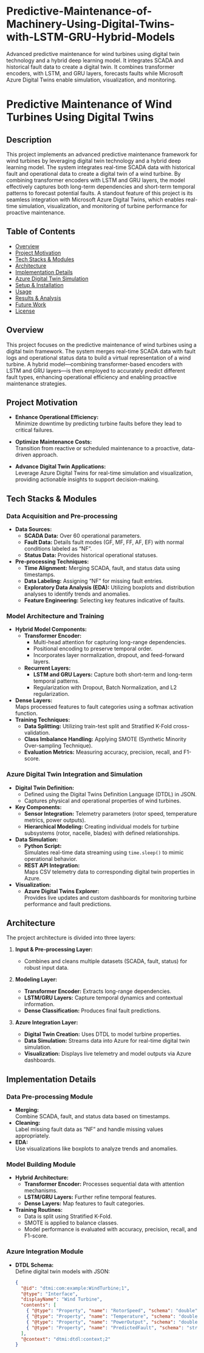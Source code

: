 # Predictive-Maintenance-of-Machinery-Using-Digital-Twins-with-LSTM-GRU-Hybrid-Models
Advanced predictive maintenance for wind turbines using digital twin technology and a hybrid deep learning model. It integrates SCADA and historical fault data to create a digital twin. It combines transformer encoders, with LSTM, and GRU layers, forecasts faults while Microsoft Azure Digital Twins enable simulation, visualization, and monitoring.
# Predictive Maintenance of Wind Turbines Using Digital Twins

## Description

This project implements an advanced predictive maintenance framework for wind turbines by leveraging digital twin technology and a hybrid deep learning model. The system integrates real-time SCADA data with historical fault and operational data to create a digital twin of a wind turbine. By combining transformer encoders with LSTM and GRU layers, the model effectively captures both long-term dependencies and short-term temporal patterns to forecast potential faults. A standout feature of this project is its seamless integration with Microsoft Azure Digital Twins, which enables real-time simulation, visualization, and monitoring of turbine performance for proactive maintenance.

## Table of Contents

- [Overview](#overview)
- [Project Motivation](#project-motivation)
- [Tech Stacks & Modules](#tech-stacks--modules)
- [Architecture](#architecture)
- [Implementation Details](#implementation-details)
- [Azure Digital Twin Simulation](#azure-digital-twin-simulation)
- [Setup & Installation](#setup--installation)
- [Usage](#usage)
- [Results & Analysis](#results--analysis)
- [Future Work](#future-work)
- [License](#license)

## Overview

This project focuses on the predictive maintenance of wind turbines using a digital twin framework. The system merges real-time SCADA data with fault logs and operational status data to build a virtual representation of a wind turbine. A hybrid model—combining transformer-based encoders with LSTM and GRU layers—is then employed to accurately predict different fault types, enhancing operational efficiency and enabling proactive maintenance strategies.

## Project Motivation

- **Enhance Operational Efficiency:**  
  Minimize downtime by predicting turbine faults before they lead to critical failures.
  
- **Optimize Maintenance Costs:**  
  Transition from reactive or scheduled maintenance to a proactive, data-driven approach.
  
- **Advance Digital Twin Applications:**  
  Leverage Azure Digital Twins for real-time simulation and visualization, providing actionable insights to support decision-making.

## Tech Stacks & Modules

### Data Acquisition and Pre-processing
- **Data Sources:**
  - **SCADA Data:** Over 60 operational parameters.
  - **Fault Data:** Details fault modes (GF, MF, FF, AF, EF) with normal conditions labeled as “NF”.
  - **Status Data:** Provides historical operational statuses.
- **Pre-processing Techniques:**
  - **Time Alignment:** Merging SCADA, fault, and status data using timestamps.
  - **Data Labeling:** Assigning “NF” for missing fault entries.
  - **Exploratory Data Analysis (EDA):** Utilizing boxplots and distribution analyses to identify trends and anomalies.
  - **Feature Engineering:** Selecting key features indicative of faults.

### Model Architecture and Training
- **Hybrid Model Components:**
  - **Transformer Encoder:**  
    - Multi-head attention for capturing long-range dependencies.
    - Positional encoding to preserve temporal order.
    - Incorporates layer normalization, dropout, and feed-forward layers.
  - **Recurrent Layers:**
    - **LSTM and GRU Layers:** Capture both short-term and long-term temporal patterns.
    - Regularization with Dropout, Batch Normalization, and L2 regularization.
- **Dense Layers:**  
  Maps processed features to fault categories using a softmax activation function.
- **Training Techniques:**
  - **Data Splitting:** Utilizing train-test split and Stratified K-Fold cross-validation.
  - **Class Imbalance Handling:** Applying SMOTE (Synthetic Minority Over-sampling Technique).
  - **Evaluation Metrics:** Measuring accuracy, precision, recall, and F1-score.

### Azure Digital Twin Integration and Simulation
- **Digital Twin Definition:**
  - Defined using the Digital Twins Definition Language (DTDL) in JSON.
  - Captures physical and operational properties of wind turbines.
- **Key Components:**
  - **Sensor Integration:** Telemetry parameters (rotor speed, temperature metrics, power outputs).
  - **Hierarchical Modeling:** Creating individual models for turbine subsystems (rotor, nacelle, blades) with defined relationships.
- **Data Simulation:**
  - **Python Script:**  
    Simulates real-time data streaming using `time.sleep()` to mimic operational behavior.
  - **REST API Integration:**  
    Maps CSV telemetry data to corresponding digital twin properties in Azure.
- **Visualization:**
  - **Azure Digital Twins Explorer:**  
    Provides live updates and custom dashboards for monitoring turbine performance and fault predictions.

## Architecture

The project architecture is divided into three layers:

1. **Input & Pre-processing Layer:**  
   - Combines and cleans multiple datasets (SCADA, fault, status) for robust input data.

2. **Modeling Layer:**  
   - **Transformer Encoder:** Extracts long-range dependencies.
   - **LSTM/GRU Layers:** Capture temporal dynamics and contextual information.
   - **Dense Classification:** Produces final fault predictions.

3. **Azure Integration Layer:**  
   - **Digital Twin Creation:** Uses DTDL to model turbine properties.
   - **Data Simulation:** Streams data into Azure for real-time digital twin simulation.
   - **Visualization:** Displays live telemetry and model outputs via Azure dashboards.

## Implementation Details

### Data Pre-processing Module
- **Merging:**  
  Combine SCADA, fault, and status data based on timestamps.
- **Cleaning:**  
  Label missing fault data as “NF” and handle missing values appropriately.
- **EDA:**  
  Use visualizations like boxplots to analyze trends and anomalies.

### Model Building Module
- **Hybrid Architecture:**
  - **Transformer Encoder:** Processes sequential data with attention mechanisms.
  - **LSTM/GRU Layers:** Further refine temporal features.
  - **Dense Layers:** Map features to fault categories.
- **Training Routines:**
  - Data is split using Stratified K-Fold.
  - SMOTE is applied to balance classes.
  - Model performance is evaluated with accuracy, precision, recall, and F1-score.

### Azure Integration Module
- **DTDL Schema:**  
  Define digital twin models with JSON:
  ```json
  {
    "@id": "dtmi:com:example:WindTurbine;1",
    "@type": "Interface",
    "displayName": "Wind Turbine",
    "contents": [
      { "@type": "Property", "name": "RotorSpeed", "schema": "double" },
      { "@type": "Property", "name": "Temperature", "schema": "double" },
      { "@type": "Property", "name": "PowerOutput", "schema": "double" },
      { "@type": "Property", "name": "PredictedFault", "schema": "string" }
    ],
    "@context": "dtmi:dtdl:context;2"
  }

